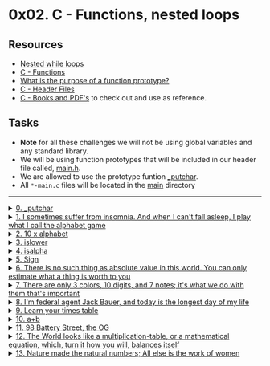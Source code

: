 # 0x02. C - Functions, nested loops

## Resources

- [Nested while loops](https://www.youtube.com/watch?v=Z3iGeQ1gIss)
- [C - Functions](https://www.tutorialspoint.com/cprogramming/c_functions.htm)
- [What is the purpose of a function prototype?](https://www.geeksforgeeks.org/what-is-the-purpose-of-a-function-prototype/)
- [C - Header Files](https://www.tutorialspoint.com/cprogramming/c_header_files.htm)
- [C - Books and PDF's](../references) to check out and use as reference.

## Tasks

- **Note** for all these challenges we will not be using global variables and any standard library.
- We will be using function prototypes that will be included in our header file called, [main.h](./main.h).
- We are allowed to use the prototype funtion [\_putchar](https://github.com/holbertonschool/_putchar.c/blob/master/_putchar.c).
- All `*-main.c` files will be located in the [main](./main) directory

---

<details>
<summary><a href="./0-putchar.c">0. _putchar</a></summary><br>

<a href='https://postimages.org/' target='_blank'><img src='https://i.postimg.cc/N0SpVLPs/image.png' border='0' alt='image'/></a>

- Below is the assembly code of the program with comments.

```asm
<main>: endbr64
<main+4>: push rbp                                  ; \ standard function
<main+5>: mov rbp,rsp                               ; / prologue code
<main+8>: sub rsp,0x20                              ; allocate space for stack array
<main+12>: mov rax,QWORD PTR fs:0x28                ; stack-guard moved to rax
<main+21>: mov QWORD PTR [rbp-0x8],rax              ; stack-guard moved to rbp-0x8
<main+25>: xor eax,eax                              ; zeroing out eax
<main+27>: movabs rax,0x726168637475705f            ; string '_putchar' moved to rax
<main+37>: mov QWORD PTR [rbp-0x11],rax             ; string moved to rbp-0x11
<main+41>: mov BYTE PTR [rbp-0x9],0x0               ; rbp-0x9 = 0
<main+45>: mov DWORD PTR [rbp-0x18],0x0             ; rbp-0x18 (ch) = 0
<main+52>: jmp 0x5555555551e0 <main+78>             ; jump
<main+54>: mov eax,DWORD PTR [rbp-0x18]             ; move rbp-0x18 (ch) to eax
<main+57>: cdqe                                     ; rax = eax (ch)
<main+59>: movzx eax,BYTE PTR [rbp+rax*1-0x11]      ; eax = rbp-0x11[ch]
<main+64>: movsx eax,al                             ; mov 8-bit str chr value to eax
<main+67>: mov edi,eax                              ; mov str chr to edi (arg1)
<main+69>: call 0x555555555169 <_putchar>           ; print character
<main+74>: add DWORD PTR [rbp-0x18],0x1             ; increament rbp-0x18 by 1
<main+78>: cmp DWORD PTR [rbp-0x18],0x8             ; is ch <= 8
<main+82>: jle 0x5555555551c8 <main+54>             ; jump
<main+84>: mov edi,0xa                              ; mov char '\n' to edi (arg1)
<main+89>: call 0x555555555169 <_putchar>           ; print new line char
<main+94>: mov eax,0x0                              ; eax = 0
<main+99>: mov rdx,QWORD PTR [rbp-0x8]              ; mv stack-guard to rdx
<main+103>: sub rdx,QWORD PTR fs:0x28               ; rdx should be 0
<main+112>: je 0x555555555209 <main+119>            ; leave function when equal
<main+114>: call 0x555555555070 <__stack_chk_fail@plt>
<main+119>: leave
<main+120>: ret
```
- Compile this way: `gcc -Wall -pedantic -Werror -Wextra -std=gnu89 _putchar.c 0-putchar.c -o 0-putchar`

</details>

<details>
<summary><a href="./1-alphabet.c">1. I sometimes suffer from insomnia. And when I can't fall asleep, I play what I call the alphabet game</a></summary><br>

<a href='https://postimages.org/' target='_blank'><img src='https://i.postimg.cc/QN5wDt0t/image.png' border='0' alt='image'/></a>

- Compile this way: `gcc -Wall -pedantic -Werror -Wextra -std=gnu89 _putchar.c main/1-main.c 1-alphabet.c -o 1-alphabet`

</details>

<details>
<summary><a href="./2-print_alphabet_x10.c">2. 10 x alphabet</a></summary><br>

<a href='https://postimages.org/' target='_blank'><img src='https://i.postimg.cc/RVRLc6MN/image.png' border='0' alt='image'/></a>

- Compile this way: `gcc -Wall -pedantic -Werror -Wextra -std=gnu89 _putchar.c main/2-main.c 2-print_alphabet_x10.c -o 2-alphabet_x10`

</details>

<details>
<summary><a href="./3-islower.c">3. islower</a></summary><br>

<a href='https://postimages.org/' target='_blank'><img src='https://i.postimg.cc/mkbf5zKt/image.png' border='0' alt='image'/></a>

- Compile this way: `gcc -Wall -pedantic -Werror -Wextra -std=gnu89 _putchar.c main/3-main.c 3-islower.c -o 3-islower`

</details>

<details>
<summary><a href="./4-isalpha.c">4. isalpha</a></summary><br>

<a href='https://postimages.org/' target='_blank'><img src='https://i.postimg.cc/bwvFCG9F/image.png' border='0' alt='image'/></a>

- Compile this way: `gcc -Wall -pedantic -Werror -Wextra -std=gnu89 _putchar.c main/4-main.c 4-isalpha.c -o 4-isalpha`

</details>

<details>
<summary><a href="./5-sign.c">5. Sign</a></summary><br>

<a href='https://postimg.cc/SnQQHhYB' target='_blank'><img src='https://i.postimg.cc/MpVcMZ6p/image.png' border='0' alt='image'/></a>

- Compile this way: `gcc -Wall -pedantic -Werror -Wextra -std=gnu89 _putchar.c main/5-main.c 5-sign.c -o 5-sign`

</details>

<details>
<summary><a href="./6-abs.c">6. There is no such thing as absolute value in this world. You can only estimate what a thing is worth to you</a></summary><br>

<a href='https://postimages.org/' target='_blank'><img src='https://i.postimg.cc/NMryvRNb/image.png' border='0' alt='image'/></a>

- Compile this way: `gcc -Wall -pedantic -Werror -Wextra -std=gnu89 _putchar.c main/6-main.c 6-abs.c -o 6-abs`

</details>

<details>
<summary><a href="./7-print_last_digit.c">7. There are only 3 colors, 10 digits, and 7 notes; it's what we do with them that's important</a></summary><br>

<a href='https://postimages.org/' target='_blank'><img src='https://i.postimg.cc/tC5wPW10/image.png' border='0' alt='image'/></a>

- Compile this way: `gcc -Wall -pedantic -Werror -Wextra -std=gnu89 _putchar.c main/7-main.c 7-print_last_digit.c -o 7-last_digit`

</details>

<details>
<summary><a href="./8-24_hours.c">8. I'm federal agent Jack Bauer, and today is the longest day of my life</a></summary><br>

<a href='https://postimg.cc/S2X4H6Vq' target='_blank'><img src='https://i.postimg.cc/bJgvDLtG/image.png' border='0' alt='image'/></a>

- Compile this way: `gcc -Wall -pedantic -Werror -Wextra -std=gnu89 _putchar.c main/8-main.c 8-24_hours.c -o 8-24`

</details>

<details>
<summary><a href="./9-times_table.c">9. Learn your times table</a></summary><br>

<a href='https://postimages.org/' target='_blank'><img src='https://i.postimg.cc/43jbx1Vq/image.png' border='0' alt='image'/></a>

- Compile this way: `gcc -Wall -pedantic -Werror -Wextra -std=gnu89 _putchar.c main/9-main.c 9-times_table.c -o 9-times_table`

</details>

<details>
<summary><a href="./10-add.c">10. a+b</a></summary><br>

<a href='https://postimages.org/' target='_blank'><img src='https://i.postimg.cc/7LsDGmVH/image.png' border='0' alt='image'/></a>

- Compile this way: `gcc -Wall -pedantic -Werror -Wextra -std=gnu89 _putchar.c main/10-main.c 10-add.c -o 10-add`

</details>

<details>
<summary><a href="./11-print_to_98.c">11. 98 Battery Street, the OG</a></summary><br>

<a href='https://postimages.org/' target='_blank'><img src='https://i.postimg.cc/CMsVcXxM/image.png' border='0' alt='image'/></a>

- Compile this way: `gcc -Wall -pedantic -Werror -Wextra -std=gnu89 _putchar.c main/11-main.c 11-print_to_98.c -o 11-98`

</details>

<details>
<summary><a href="./100-times_table.c">12. The World looks like a multiplication-table, or a mathematical equation, which, turn it how you will, balances itself</a></summary><br>

<a href='https://postimg.cc/wts1FBF3' target='_blank'><img src='https://i.postimg.cc/8CZLpJ6d/image.png' border='0' alt='image'/></a>

- Compile this way: `gcc -Wall -pedantic -Werror -Wextra -std=gnu89 _putchar.c main/100-main.c 100-times_table.c -o 100-times_table`

</details>

<details>
<summary><a href="./101-natural.c">13. Nature made the natural numbers; All else is the work of women</a></summary><br>

<a href='https://postimages.org/' target='_blank'><img src='https://i.postimg.cc/XJbz9n6q/image.png' border='0' alt='image'/></a>

- Compile this way: `gcc -Wall -pedantic -Werror -Wextra -std=gnu89 101-natural.c -o 101-natural`

</details>
